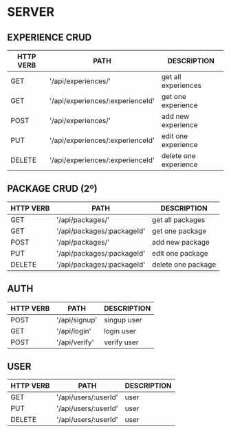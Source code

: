 # SERVER

 EXPERIENCE CRUD
 --

| HTTP VERB |             PATH                     |               DESCRIPTION                   |
|-----------|--------------------------------------|---------------------------------------------|
|GET        |'/api/experiences/'                    | get all experiences                         |
|GET        |'/api/experiences/:experienceId'       | get one experience                          |
|POST       |'/api/experiences/'                    | add new experience                          |
|PUT        |'/api/experiences/:experienceId'       | edit one experience                         |
|DELETE     |'/api/experiences/:experienceId'       | delete one experience                       |


PACKAGE CRUD (2º)
--

| HTTP VERB |             PATH                |               DESCRIPTION                   |
|-----------|---------------------------------|---------------------------------------------|
|GET        |'/api/packages/'                  | get all packages                            |
|GET        |'/api/packages/:packageId'        | get one package                             |
|POST       |'/api/packages/'                  | add new package                             |
|PUT        |'/api/packages/:packageId'        | edit one package                            |
|DELETE     |'/api/packages/:packageId'        | delete one package                          |


AUTH
--

| HTTP VERB |             PATH            |               DESCRIPTION                   |
|-----------|-----------------------------|---------------------------------------------|
|POST       |'/api/signup'                | singup user                                 |
|GET        |'/api/login'                 | login user                                  |
|POST       |'/api/verify'                | verify user                                 |


USER
--

| HTTP VERB |             PATH            |               DESCRIPTION                   |
|-----------|-----------------------------|---------------------------------------------|
|GET        |'/api/users/:userId'        |  user                                        |
|PUT        |'/api/users/:userId'        |  user                                        |
|DELETE     |'/api/users/:userId'        |  user                                        |

